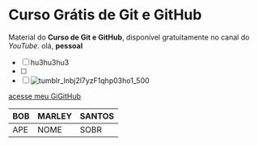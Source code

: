 # Curso Grátis de Git e GitHub
Material do **Curso de Git e GitHub**, disponível gratuitamente no canal do *YouTube*.
olá, **pessoal**
- [ ] hu3hu3hu3
- [ ] 
- [ ] ![tumblr_lnbj2l7yzF1qhp03ho1_500](https://user-images.githubusercontent.com/72535842/183790105-570475ec-0d4e-4c93-b5f7-098ad525e20f.jpg)

[acesse meu GiGitHub](https://github.com/marley2santos)

BOB | MARLEY | SANTOS
---|---|---
APE | NOME | SOBR

